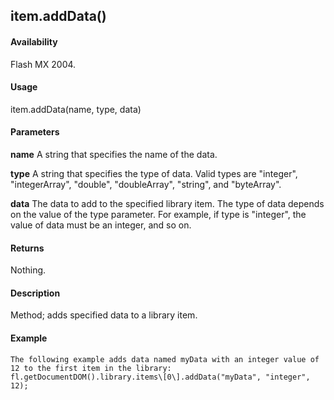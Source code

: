 ## item.addData()

#### Availability

Flash MX 2004.

#### Usage

item.addData(name, type, data)

#### Parameters

**name** A string that specifies the name of the data.
>
**type** A string that specifies the type of data. Valid types are "integer", "integerArray", "double", "doubleArray", "string", and "byteArray".
>
**data** The data to add to the specified library item. The type of data depends on the value of the type parameter. For example, if type is "integer", the value of data must be an integer, and so on.

#### Returns

Nothing.

#### Description

Method; adds specified data to a library item.

#### Example

```
The following example adds data named myData with an integer value of 12 to the first item in the library:
fl.getDocumentDOM().library.items\[0\].addData("myData", "integer", 12);

```